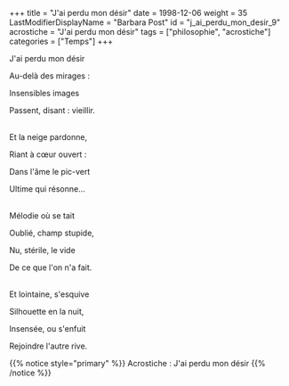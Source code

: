 +++
title = "J'ai perdu mon désir"
date = 1998-12-06
weight = 35
LastModifierDisplayName = "Barbara Post"
id = "j_ai_perdu_mon_desir_9"
acrostiche = "J'ai perdu mon désir"
tags = ["philosophie", "acrostiche"]
categories = ["Temps"]
+++

J'ai perdu mon désir

Au-delà des mirages :

Insensibles images

Passent, disant : vieillir.

 \
Et la neige pardonne,

Riant à cœur ouvert :

Dans l'âme le pic-vert

Ultime qui résonne...

 \
Mélodie où se tait

Oublié, champ stupide,

Nu, stérile, le vide

De ce que l'on n'a fait.

 \
Et lointaine, s'esquive

Silhouette en la nuit,

Insensée, ou s'enfuit

Rejoindre l'autre rive.

{{% notice style="primary" %}}
Acrostiche : J'ai perdu mon désir
{{% /notice %}}
